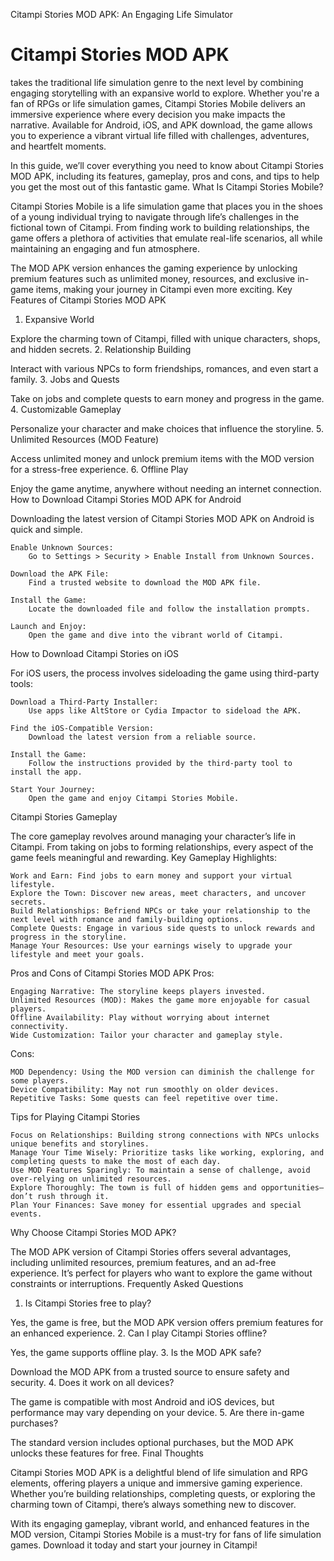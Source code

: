 Citampi Stories MOD APK: An Engaging Life Simulator

# Citampi Stories MOD APK
takes the traditional life simulation genre to the next level by combining engaging storytelling with an expansive world to explore. Whether you're a fan of RPGs or life simulation games, Citampi Stories Mobile delivers an immersive experience where every decision you make impacts the narrative. Available for Android, iOS, and APK download, the game allows you to experience a vibrant virtual life filled with challenges, adventures, and heartfelt moments.

In this guide, we’ll cover everything you need to know about Citampi Stories MOD APK, including its features, gameplay, pros and cons, and tips to help you get the most out of this fantastic game.
What Is Citampi Stories Mobile?

Citampi Stories Mobile is a life simulation game that places you in the shoes of a young individual trying to navigate through life’s challenges in the fictional town of Citampi. From finding work to building relationships, the game offers a plethora of activities that emulate real-life scenarios, all while maintaining an engaging and fun atmosphere.

The MOD APK version enhances the gaming experience by unlocking premium features such as unlimited money, resources, and exclusive in-game items, making your journey in Citampi even more exciting.
Key Features of Citampi Stories MOD APK
1. Expansive World

Explore the charming town of Citampi, filled with unique characters, shops, and hidden secrets.
2. Relationship Building

Interact with various NPCs to form friendships, romances, and even start a family.
3. Jobs and Quests

Take on jobs and complete quests to earn money and progress in the game.
4. Customizable Gameplay

Personalize your character and make choices that influence the storyline.
5. Unlimited Resources (MOD Feature)

Access unlimited money and unlock premium items with the MOD version for a stress-free experience.
6. Offline Play

Enjoy the game anytime, anywhere without needing an internet connection.
How to Download Citampi Stories MOD APK for Android

Downloading the latest version of Citampi Stories MOD APK on Android is quick and simple.

    Enable Unknown Sources:
        Go to Settings > Security > Enable Install from Unknown Sources.

    Download the APK File:
        Find a trusted website to download the MOD APK file.

    Install the Game:
        Locate the downloaded file and follow the installation prompts.

    Launch and Enjoy:
        Open the game and dive into the vibrant world of Citampi.

How to Download Citampi Stories on iOS

For iOS users, the process involves sideloading the game using third-party tools:

    Download a Third-Party Installer:
        Use apps like AltStore or Cydia Impactor to sideload the APK.

    Find the iOS-Compatible Version:
        Download the latest version from a reliable source.

    Install the Game:
        Follow the instructions provided by the third-party tool to install the app.

    Start Your Journey:
        Open the game and enjoy Citampi Stories Mobile.

Citampi Stories Gameplay

The core gameplay revolves around managing your character’s life in Citampi. From taking on jobs to forming relationships, every aspect of the game feels meaningful and rewarding.
Key Gameplay Highlights:

    Work and Earn: Find jobs to earn money and support your virtual lifestyle.
    Explore the Town: Discover new areas, meet characters, and uncover secrets.
    Build Relationships: Befriend NPCs or take your relationship to the next level with romance and family-building options.
    Complete Quests: Engage in various side quests to unlock rewards and progress in the storyline.
    Manage Your Resources: Use your earnings wisely to upgrade your lifestyle and meet your goals.

Pros and Cons of Citampi Stories MOD APK
Pros:

    Engaging Narrative: The storyline keeps players invested.
    Unlimited Resources (MOD): Makes the game more enjoyable for casual players.
    Offline Availability: Play without worrying about internet connectivity.
    Wide Customization: Tailor your character and gameplay style.

Cons:

    MOD Dependency: Using the MOD version can diminish the challenge for some players.
    Device Compatibility: May not run smoothly on older devices.
    Repetitive Tasks: Some quests can feel repetitive over time.

Tips for Playing Citampi Stories

    Focus on Relationships: Building strong connections with NPCs unlocks unique benefits and storylines.
    Manage Your Time Wisely: Prioritize tasks like working, exploring, and completing quests to make the most of each day.
    Use MOD Features Sparingly: To maintain a sense of challenge, avoid over-relying on unlimited resources.
    Explore Thoroughly: The town is full of hidden gems and opportunities—don’t rush through it.
    Plan Your Finances: Save money for essential upgrades and special events.

Why Choose Citampi Stories MOD APK?

The MOD APK version of Citampi Stories offers several advantages, including unlimited resources, premium features, and an ad-free experience. It’s perfect for players who want to explore the game without constraints or interruptions.
Frequently Asked Questions
1. Is Citampi Stories free to play?

Yes, the game is free, but the MOD APK version offers premium features for an enhanced experience.
2. Can I play Citampi Stories offline?

Yes, the game supports offline play.
3. Is the MOD APK safe?

Download the MOD APK from a trusted source to ensure safety and security.
4. Does it work on all devices?

The game is compatible with most Android and iOS devices, but performance may vary depending on your device.
5. Are there in-game purchases?

The standard version includes optional purchases, but the MOD APK unlocks these features for free.
Final Thoughts

Citampi Stories MOD APK is a delightful blend of life simulation and RPG elements, offering players a unique and immersive gaming experience. Whether you’re building relationships, completing quests, or exploring the charming town of Citampi, there’s always something new to discover.

With its engaging gameplay, vibrant world, and enhanced features in the MOD version, Citampi Stories Mobile is a must-try for fans of life simulation games. Download it today and start your journey in Citampi!
